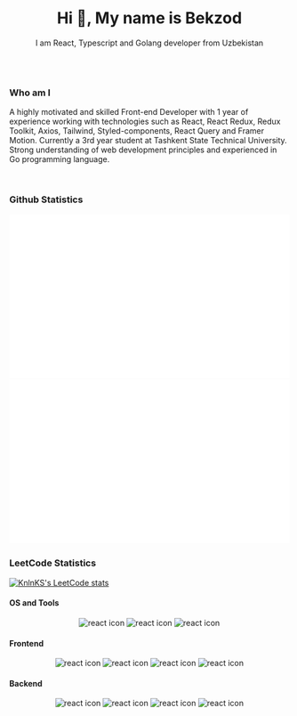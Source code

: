 <h1 align="center">Hi 👋, My name is Bekzod</h1>
<p align="center">I am React, Typescript and Golang developer from Uzbekistan</p>

<br>
<br>

<h3>Who am I</h3>
<p>A highly motivated and skilled Front-end Developer with 1 year of experience working with technologies such as React, React Redux, Redux Toolkit, Axios, Tailwind, Styled-components, React Query and Framer Motion. Currently a 3rd year student at Tashkent State Technical University. Strong understanding of web development principles and experienced in Go programming language.</p>

<br>

<h3>Github Statistics</h3>

![](https://raw.githubusercontent.com/mirzaahmedov/github-stats/master/generated/overview.svg#gh-light-mode-only)
![](https://raw.githubusercontent.com/mirzaahmedov/github-stats/master/generated/languages.svg#gh-light-mode-only)

<h3>LeetCode Statistics</h3>

[![KnlnKS's LeetCode stats](https://leetcode-stats-six.vercel.app/?username=mirzaahmedov)](https://leetcode.com/mirzaahmedov)

<h4>OS and Tools</h4>
<p align="center">
  <a><img height="100" src="https://simpleicons.org/icons/go.svg" alt="react icon" ></a>
  <a><img height="100" src="https://simpleicons.org/icons/linux.svg" alt="react icon" ></a>
  <a><img height="100" src="https://simpleicons.org/icons/neovim.svg" alt="react icon" ></a>
</p>
<h4>Frontend</h4>
<p align="center">
  <a><img height="100" src="https://simpleicons.org/icons/react.svg" alt="react icon" ></a>
  <a><img height="100" src="https://simpleicons.org/icons/reactquery.svg" alt="react icon" ></a>
  <a><img height="100" src="https://simpleicons.org/icons/tailwindcss.svg" alt="react icon" ></a>
  <a><img height="100" src="https://simpleicons.org/icons/redux.svg" alt="react icon" ></a>
<p>
<h4>Backend</h4>
<p align="center">
  <a><img height="100" src="https://simpleicons.org/icons/javascript.svg" alt="react icon" ></a>
  <a><img height="100" src="https://simpleicons.org/icons/typescript.svg" alt="react icon" ></a>
  <a><img height="100" src="https://simpleicons.org/icons/nodedotjs.svg" alt="react icon" ></a>
  <a><img height="100" src="https://simpleicons.org/icons/docker.svg" alt="react icon" ></a>
<p>
